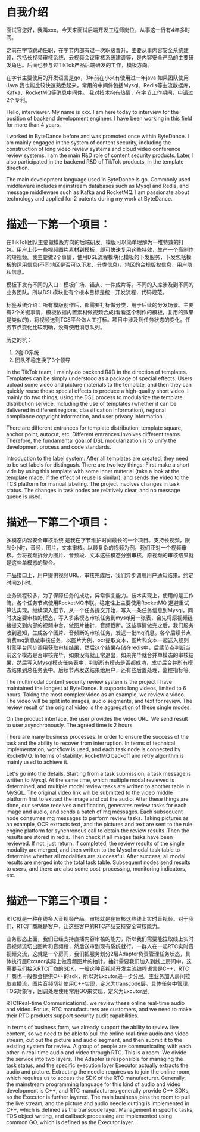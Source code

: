 
# 自我介绍
面试官您好，我叫xxx，今天来面试后端开发工程师岗位，从事这一行有4年多时间。

之前在字节跳动任职，在字节内部有过一次职级晋升。主要从事内容安全系统建设，包括长视频审核系统、云视频会议审核系统建设等，是内容安全产品的主要研发角色。后面也参与过TikTok产品后端研发的工作，模板方向。

在字节主要使用的开发语言是go，3年前在小米有使用过一年java 如果团队使用Java 我也能比较快速熟悉起来，常用的中间件包括Mysql、Redis等主流数据库，Kafka、RocketMQ等消息中间件。
我对技术抱有热情，在字节工作期间，申请过2个专利。

Hello, interviewer. My name is xxx. I am here today to interview for the position of backend development engineer. I have been working in this field for more than 4 years.

I worked in ByteDance before and was promoted once within ByteDance. I am mainly engaged in the system of content security, including the construction of long video review systems and cloud video conference review systems. I am the main R&D role of content security products. Later, I also participated in the backend R&D of TikTok products, in the template direction.

The main development language used in ByteDance is go. Commonly used middleware includes mainstream databases such as Mysql and Redis, and message middleware such as Kafka and RocketMQ. I am passionate about technology and applied for 2 patents during my work at ByteDance.


# 描述一下第一个项目：

在TikTok团队主要做模版方向的后端研发。模版可以简单理解为一堆特效的打包。用户上传一些视频图片素材到模板，即可快速复用这些特效，生产一个高制作的短视频。我主要做2个事情，使用DSL流程模块化模板的下发服务，下发包括模板的运用信息(不同地区是否可以下发、分类信息)，地区的合规版权信息，用户隐私信息。

模板下发有不同的入口：模板广场、锚点、一件成片等。不同的入库涉及到不同的业务团队。所以DSL模块化有个根本目标是统一开发流程，代码规范。

标签系统介绍：所有模版创作后，都需要打标做分类，用于后续的分发场景。主要有2个关键事情，模板依据内置素材做视频合成(看看这个制作的模板，复用的效果是类似的)，将视频送到TCS平台做人工打标。项目中涉及到任务状态的变化。任务节点变化比较明确，没有使用消息队列。

历史的坑：
1. 2套ID系统
2. 团队不稳定换了3个领导


In the TikTok team, I mainly do backend R&D in the direction of templates. Templates can be simply understood as a package of special effects. Users upload some video and picture materials to the template, and then they can quickly reuse these special effects to produce a high-quality short video. I mainly do two things, using the DSL process to modularize the template distribution service, including the use of templates (whether it can be delivered in different regions, classification information), regional compliance copyright information, and user privacy information.

There are different entrances for template distribution: template square, anchor point, autocut, etc. Different entrances involves different teams. Therefore, the fundamental goal of DSL modularization is to unify the development process and code standards.

Introduction to the label system: After all templates are created, they need to be set labels for distingush. There are two key things: First make a short vide by using this template with some inner material (take a look at the template made, if the effect of reuse is similar), and sends the video to the TCS platform for manual labeling. The project involves changes in task status. The changes in task nodes are relatively clear, and no message queue is used.

# 描述一下第二个项目：
多模态内容安全审核系统 是我在字节维护时间最长的一个项目。支持长视频，限制6小时，音频，图片，文本审核。以最复杂的视频为例，我们亚对一个视频审核。会将视频拆分为图片、音频段、文本这些模态分别审核，原视频的审核结果就是这些单模态的聚合。

产品接口上，用户提供视频URL，审核完成后，我们异步调用用户通知结果。约定时间2小时。

业务流程较多，为了保障任务的成功，异常恢复能力。技术实现上，使用的是工作流，各个任务节点使用RocketMQ串联。稳定性上主要使用RocketMQ 退避重试算法实现。继续深入细节，从一个任务提交开始，写入一条任务信息到Mysql，同时决定要审核的模态，写入多条模态审核任务到mysql另一张表，会先将原视频链接提交到内部的视频中台，做图片抽针，音频截断。这些事情做完之后，我们服务收到通知，生成各个图片、音频断的审核任务，发送一批mq消息。各个后续节点消费mq消息做审核任务，以图片为例，ocr提取文本，图片和文本一起送入规则引擎平台同步调用获取审核结果，然后这个结果存储在redis中，后续节点判断当前这个模态是否审核完毕，如果没有就正常退出，如果完毕就合并单模态的审核结果，然后写入Mysql模态任务表中，判断所有模态是否都成功，成功后合并所有模态结果到总任务表中。后续节点发送结果给用户，还有些后置处理，监控指标等。


The multimodal content security review system is the project I have maintained the longest at ByteDance. It supports long videos, limited to 6 hours. Taking the most complex video as an example, we review a video. The video will be split into images, audio segments, and text for review. The review result of the original video is the aggregation of these single modes.

On the product interface, the user provides the video URL. We send result to user asynchronously. The agreed time is 2 hours.

There are many business processes. In order to ensure the success of the task and the ability to recover from interruption. In terms of technical implementation, workflow is used, and each task node is connected by RocketMQ. In terms of stability, RocketMQ backoff and retry algorithm is mainly used to achieve it. 

Let's go into the details. Starting from a task submission, a task message is written to Mysql. At the same time, which multiple modal reviewed is determined, and multiple modal review tasks are written to another table in MySQL. The original video link will be submitted to the video middle platform first to extract the image and cut the audio. After these things are done, our service receives a notification, generates review tasks for each image and audio, and sends a batch of mq messages. Each subsequent node consumes mq messages to perform review tasks. Taking pictures as an example, OCR extracts text, and the pictures and text are sent to the rule engine platform for synchronous call to obtain the review results. Then the results are stored in redis. Then check if all images tasks have been reviewed. If not, just return. If completed, the review results of the single modality are merged, and then written to the Mysql modal task table to determine whether all modalities are successful. After success, all modal results are merged into the total task table. Subsequent nodes send results to users, and there are also some post-processing, monitoring indicators, etc.

# 描述一下第三个项目：
RTC就是一种在线多人音视频产品。审核就是在审核这些线上实时音视频。对于我们，RTC厂商就是客户，让这些客户的RTC产品支持安全审核能力。

业务形态上面，我们已经支持直播内容审核的能力，所以我们需要能拉取线上实时音视频流切出图片和音频段，然后送审到现有系统就行。一群人在一起RTC实时音视频交流，这就是一个房间，我们把服务划分2层Adapter负责管理任务状态，具体执行层Excutor实际上做音频图片的抽针。抽针需要我们加入到线上房间中，这需要我们接入RTC厂商的SDK，一般这种音视频开发主流编程语言是C++，RTC厂商也一般都会提供C++的sdk，所以对Excutor进一步分层。主业务加入房间拉取直播流，图片音频切针使用C++实现，定义为transcode层。具体任务中管理，TOS对象写，回调处理使用常用GO来实现，定义为Excutor层。

RTC(Real-time Communications). we review these online real-time audio and video. For us, RTC manufacturers are customers, and we need to make their RTC products support security audit capabilities.

In terms of business form, we already support the ability to review live content, so we need to be able to pull the online real-time audio and video stream, cut out the picture and audio segment, and then submit it to the existing system for review. A group of people are communicating with each other in real-time audio and video through RTC. This is a room. We divide the service into two layers. The Adapter is responsible for managing the task status, and the specific execution layer Executor actually extracts the audio and picture. Extracting the needle requires us to join the online room, which requires us to access the SDK of the RTC manufacturer. Generally, the mainstream programming language for this kind of audio and video development is C++, and RTC manufacturers generally provide C++ SDKs, so the Executor is further layered. The main business joins the room to pull the live stream, and the picture and audio needle cutting is implemented in C++, which is defined as the transcode layer. Management in specific tasks, TOS object writing, and callback processing are implemented using common GO, which is defined as the Executor layer.



